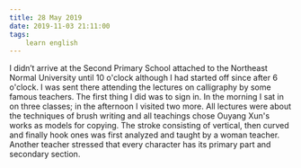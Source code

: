 ```yaml
---
title: 28 May 2019
date: 2019-11-03 21:11:00
tags:
    learn english
---
```

I didn’t arrive at the Second Primary School
attached to the Northeast Normal University until 10 o'clock although I had started
off since after 6 o'clock. I was sent there attending the lectures on calligraphy by
some famous teachers. The first thing I did was to sign in. In the morning I sat
in on three classes; in the afternoon I visited two more. All lectures were
about the techniques of brush writing and all teachings chose Ouyang Xun's works as models
for copying. The stroke consisting of vertical, then curved and finally hook
ones was first analyzed and taught by a woman teacher. Another teacher stressed
that every character has its primary part and secondary section. 